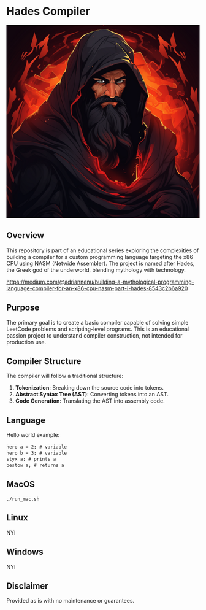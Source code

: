 # Hades Compiler

![hades](assets/hades.png)

## Overview
This repository is part of an educational series exploring the complexities of building a compiler for a custom programming language targeting the x86 CPU using NASM (Netwide Assembler). The project is named after Hades, the Greek god of the underworld, blending mythology with technology.

https://medium.com/@adriannenu/building-a-mythological-programming-language-compiler-for-an-x86-cpu-nasm-part-i-hades-8543c2b6a920

## Purpose
The primary goal is to create a basic compiler capable of solving simple LeetCode problems and scripting-level programs. This is an educational passion project to understand compiler construction, not intended for production use.

## Compiler Structure
The compiler will follow a traditional structure:
1. **Tokenization**: Breaking down the source code into tokens.
2. **Abstract Syntax Tree (AST)**: Converting tokens into an AST.
3. **Code Generation**: Translating the AST into assembly code.


## Language

Hello world example:
```
hero a = 2; # variable
hero b = 3; # variable
styx a; # prints a
bestow a; # returns a
```

## MacOS

```
./run_mac.sh
```

## Linux

NYI

## Windows

NYI

## Disclaimer

Provided as is with no maintenance or guarantees.

